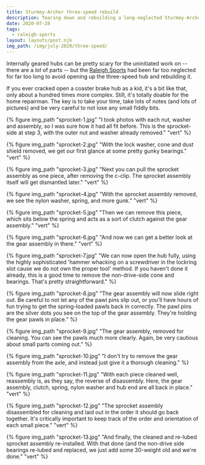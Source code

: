 ```yaml
---
title: Sturmey-Archer three-speed rebuild
description: Tearing down and rebuilding a long-neglected Sturmey-Archer three-speed hub.
date: 2020-07-28
tags:
  - raleigh-sports
layout: layouts/post.njk
img_path: /img/july-2020/three-speed/
---
```


Internally geared hubs can be pretty scary for the uninitiated work on -- there are a *lot* of parts -- but the [Raleigh Sports](/tags/raleigh-sports/) had been far too neglected for far too long to avoid opening up the three-speed hub and rebuilding it.

If you ever cracked open a coaster brake hub as a kid, it's a bit like that, only about a hundred times more complex. Still, it's totally doable for the home repairman. The key is to take your time, take lots of notes (and lots of pictures) and be very careful to not lose any small fiddly bits.

<div class="photogrid">
  {% figure img_path "sprocket-1.jpg" "I took photos with each nut, washer and assembly, so I was sure how it had all fit before. This is the sprocket-side at step 3, with the outer nut and washer already removed." "vert" %}

  {% figure img_path "sprocket-2.jpg" "With the lock washer, cone and dust shield removed, we get our first glance at some pretty gunky bearings." "vert" %}

  {% figure img_path "sprocket-3.jpg" "Next you can pull the sprocket assembly as one piece, after removing the c-clip. The sprocket assembly itself will get dismantled later." "vert" %}

  {% figure img_path "sprocket-4.jpg" "With the sprocket assembly removed, we see the nylon washer, spring, and more gunk." "vert" %}

  {% figure img_path "sprocket-5.jpg" "Then we can remove this piece, which sits below the spring and acts as a sort of clutch against the gear assembly." "vert" %}

  {% figure img_path "sprocket-6.jpg" "And now we can get a better look at the gear assembly in there." "vert" %}

  {% figure img_path "sprocket-7.jpg" "We can now open the hub fully, using the highly sophisticated 'hammer whacking on a screwdriver in the lockring slot cause we do not own the proper tool' method. If you haven't done it already, this is a good time to remove the non-drive-side cone and bearings. That's pretty straightforward." %}

  {% figure img_path "sprocket-8.jpg" "The gear assembly will now slide right out. Be careful to not let any of the pawl pins slip out, or you'll have hours of fun trying to get the spring-loaded pawls back in correctly. The pawl pins are the silver dots you see on the top of the gear assembly. They're holding the gear pawls in place." %}

  {% figure img_path "sprocket-9.jpg" "The gear assembly, removed for cleaning. You can see the pawls much more clearly. Again, be very cautious about small parts coming out." %}

  {% figure img_path "sprocket-10.jpg" "I don't try to remove the gear assembly from the axle, and instead just give it a thorough cleaning." %}

  {% figure img_path "sprocket-11.jpg" "With each piece cleaned well, reassembly is, as they say, the reverse of disassembly. Here, the gear assembly, clutch, spring, nylon washer and hub end are all back in place." "vert" %}

  {% figure img_path "sprocket-12.jpg" "The sprocket assembly disassembled for cleaning and laid out in the order it should go back together. It's critically important to keep track of the order and orientation of each small piece." "vert" %}

  {% figure img_path "sprocket-13.jpg" "And finally, the cleaned and re-lubed sprocket assembly re-installed. With that done (and the non-drive side bearings re-lubed and replaced, we just add some 30-weight old and we're done." "vert" %}

</div>

